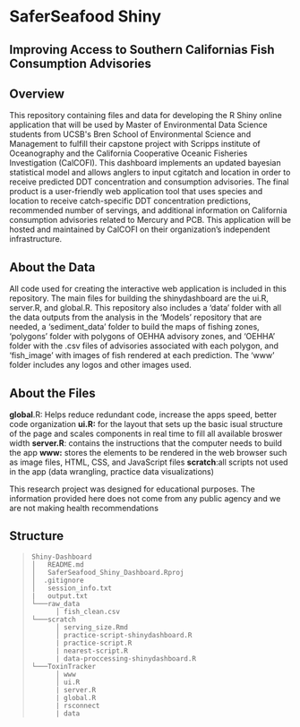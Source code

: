 # SaferSeafood Shiny
## Improving Access to Southern Californias Fish Consumption Advisories

## Overview
This repository containing files and data for developing the R Shiny online application that will be used by Master of Environmental Data Science students from UCSB's Bren School of Environmental Science and Management to fulfill their capstone project with Scripps institute of Oceanography and the California Cooperative Oceanic Fisheries Investigation (CalCOFI). This dashboard implements an updated bayesian statistical model and allows anglers to input cgitatch and location in order to receive predicted DDT concentration and consumption advisories. The final product is a user-friendly web application tool that uses species and location to receive catch-specific DDT concentration predictions, recommended number of servings, and additional information on California consumption advisories related to Mercury and PCB. This application will be hosted and maintained by CalCOFI on their organization’s independent infrastructure.


## About the Data
All code used for creating the interactive web application is included in this repository. The main files for building the shinydashboard are the ui.R, server.R, and global.R. This repository also includes a ‘data’ folder with all the data outputs from the analysis in the ‘Models’ repository that are needed, a ‘sediment_data’ folder to build the maps of fishing zones, ‘polygons’ folder with polygons of OEHHA advisory zones, and ‘OEHHA’ folder with the .csv files of advisories associated with each polygon, and ‘fish_image’ with images of fish rendered at each prediction. The ‘www’ folder includes any logos and other images used. 

## About the Files
**global**.R: Helps reduce redundant code, increase the apps speed, better code organization 
**ui.R:** for the layout that sets up the basic isual structure of the page and scales components in real time to fill all available broswer width 
**server.R**: contains the instructions that the computer needs to build the app
**www:** stores the elements to be rendered in the web browser such as image files, HTML, CSS, and JavaScript files 
**scratch**:all scripts not used in the app (data wrangling, practice data visualizations) 

This research project was designed for educational purposes. The information provided here does not come from any public agency and we are not making health recommendations

## Structure 

> ```
> Shiny-Dashboard
> │   README.md
> │   SaferSeafood_Shiny_Dashboard.Rproj
> │  .gitignore
> │   session_info.txt
> |   output.txt
> └───raw_data
>       │ fish_clean.csv
> └───scratch
>       │ serving_size.Rmd
>       │ practice-script-shinydashboard.R
>       | practice-script.R
>       | nearest-script.R
>       | data-proccessing-shinydashboard.R
> └───ToxinTracker
>       │ www
>       │ ui.R
>       | server.R
>       | global.R
>       | rsconnect
>       | data
>
